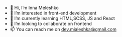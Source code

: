 - 👋 Hi, I’m Inna Meleshko
- 👀 I’m interested in front-end development
- 🌱 I’m currently learning HTML,SCSS, JS and React
- 💞️ I’m looking to collaborate on frontend
- 📫 You can reach me on dev.mialeshka@gmail.com

<!---
InnaMeleshko/InnaMeleshko is a ✨ special ✨ repository because its `README.md` (this file) appears on your GitHub profile.
You can click the Preview link to take a look at your changes.
--->
